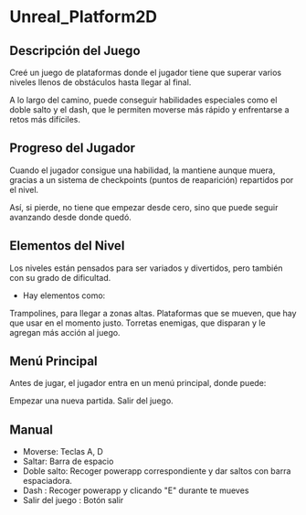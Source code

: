 # Unreal_Platform2D

## Descripción del Juego
Creé un juego de plataformas donde el jugador tiene que superar varios niveles llenos de obstáculos hasta llegar al final. 

A lo largo del camino, puede conseguir habilidades especiales como el doble salto y el dash, que le permiten moverse más rápido y enfrentarse a retos más difíciles.

## Progreso del Jugador
Cuando el jugador consigue una habilidad, la mantiene aunque muera, gracias a un sistema de checkpoints (puntos de reaparición) repartidos por el nivel. 

Así, si pierde, no tiene que empezar desde cero, sino que puede seguir avanzando desde donde quedó.

## Elementos del Nivel
Los niveles están pensados para ser variados y divertidos, pero también con su grado de dificultad. 

 - Hay elementos como:

Trampolines, para llegar a zonas altas.
Plataformas que se mueven, que hay que usar en el momento justo.
Torretas enemigas, que disparan y le agregan más acción al juego.

## Menú Principal
Antes de jugar, el jugador entra en un menú principal, donde puede:

Empezar una nueva partida.
Salir del juego.

## Manual

- Moverse: Teclas A, D
- Saltar: Barra de espacio
- Doble salto: Recoger powerapp correspondiente y dar saltos con barra espaciadora.
- Dash : Recoger powerapp y clicando "E" durante te mueves
-  Salir del juego : Botón salir
